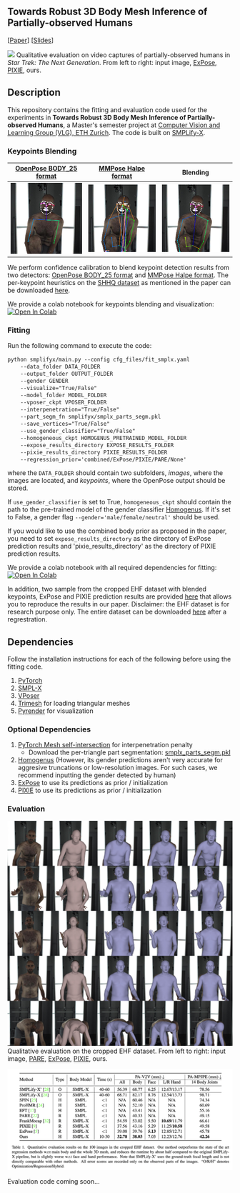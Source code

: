 ## Towards Robust 3D Body Mesh Inference of Partially-observed Humans

[[Paper](https://drive.google.com/file/d/1LG8N73rY9w-GD86RvLNflcT33Y197mlN/view?usp=sharing)]
[[Slides](https://drive.google.com/file/d/19S5DjymdJS-5VcZ5PIo2FsS-Z1QqukUm/view?usp=sharing)]

![](images/qualitative_evaluation_video_captures.jpg)
Qualitative evaluation on video captures of partially-observed humans in *Star Trek: The Next Generation*. From left to right: input image, 
[ExPose](https://expose.is.tue.mpg.de), [PIXIE](https://pixie.is.tue.mpg.de), ours.

## Description

This repository contains the fitting and evaluation code used for the experiments in <strong>Towards Robust 3D Body Mesh Inference of Partially-observed Humans</strong>, a Master's semester project at [Computer Vision and Learning Group (VLG), ETH Zurich](https://vlg.inf.ethz.ch/). The code is built on [SMPLify-X](https://github.com/vchoutas/smplify-x).

### Keypoints Blending
[OpenPose BODY_25 format](https://cmu-perceptual-computing-lab.github.io/openpose/web/html/doc/md_doc_02_output.html#pose-output-format-body_25)|[MMPose Halpe format](https://mmpose.readthedocs.io/en/latest/topics/wholebody.html#topdown-heatmap-hrnet-dark-on-halpe)                      |Blending
:----------------------------:|:----------------------------:|:----------------------------:
![](/images/18_openpose.png)  |![](/images/18_mmpose.png)    |![](/images/18_blended.png)

We perform confidence calibration to blend keypoint detection results from two detectors: [OpenPose BODY_25 format](https://cmu-perceptual-computing-lab.github.io/openpose/web/html/doc/md_doc_02_output.html#pose-output-format-body_25) and [MMPose Halpe format](https://mmpose.readthedocs.io/en/latest/topics/wholebody.html#topdown-heatmap-hrnet-dark-on-halpe). The per-keypoint heuristics on the [SHHQ dataset](https://stylegan-human.github.io/) as mentioned in the paper can be downloaded [here](https://polybox.ethz.ch/index.php/s/UHTisMSR5RzMi0X).

We provide a colab notebook for keypoints blending and visualization: [![Open In Colab](https://colab.research.google.com/assets/colab-badge.svg)](https://colab.research.google.com/drive/1qJ-eeTDFdQLXR5vH98z_Gg4EgFGJfHCB)

### Fitting 
Run the following command to execute the code:
```Shell
python smplifyx/main.py --config cfg_files/fit_smplx.yaml 
    --data_folder DATA_FOLDER 
    --output_folder OUTPUT_FOLDER
    --gender GENDER
    --visualize="True/False"
    --model_folder MODEL_FOLDER
    --vposer_ckpt VPOSER_FOLDER
    --interpenetration="True/False"
    --part_segm_fn smplifyx/smplx_parts_segm.pkl
    --save_vertices="True/False"
    --use_gender_classifier="True/False"
    --homogeneous_ckpt HOMOGENUS_PRETRAINED_MODEL_FOLDER
    --expose_results_directory EXPOSE_RESULTS_FOLDER
    --pixie_results_directory PIXIE_RESULTS_FOLDER
    --regression_prior='combined/ExPose/PIXIE/PARE/None'
```
where the `DATA_FOLDER` should contain two subfolders, *images*, where the images are located, and *keypoints*, where the OpenPose output should be stored. 

If `use_gender_classifier` is set to True, `homogeneous_ckpt` should contain the path to the pre-trained model of the gender classifier [Homogenus](https://github.com/nghorbani/homogenus). If it's set to False, a gender flag `--gender='male/female/neutral'` should be used.

If you would like to use the combined body prior as proposed in the paper, you need to set `expose_results_directory` as the directory of ExPose prediction results and 'pixie_results_directory' as the directory of PIXIE prediction results.

We provide a colab notebook with all required dependencies for fitting: [![Open In Colab](https://colab.research.google.com/assets/colab-badge.svg)](https://colab.research.google.com/drive/1DboPEEQQTJcHooNiBQ-gNRIo7p0o8t_8#scrollTo=sCUaBPKN7KbX)

In addition, two sample from the cropped EHF dataset with blended keypoints, ExPose and PIXIE prediction results are provided [here](https://github.com/xiyichen/smplify-x-partial/tree/master/demo) that allows you to reproduce the results in our paper. Disclaimer: the EHF dataset is for research purpose only. The entire dataset can be downloaded [here](https://smpl-x.is.tue.mpg.de/download.php) after a regrestration.

## Dependencies

Follow the installation instructions for each of the following before using the
fitting code.

1. [PyTorch](https://pytorch.org/)
2. [SMPL-X](https://github.com/vchoutas/smplx)
3. [VPoser](https://github.com/nghorbani/HumanBodyPrior)
4. [Trimesh](https://trimsh.org/) for loading triangular meshes
5. [Pyrender](https://pyrender.readthedocs.io/) for visualization

### Optional Dependencies

1. [PyTorch Mesh self-intersection](https://github.com/vchoutas/torch-mesh-isect) for interpenetration penalty 
   * Download the per-triangle part segmentation: [smplx_parts_segm.pkl](https://owncloud.tuebingen.mpg.de/index.php/s/MWnr8Kso4K8T8at)
2. [Homogenus](https://github.com/nghorbani/homogenus) (However, its gender predictions aren't very accurate for aggresive truncations or low-resolution images. For such cases, we recommend inputting the gender detected by human)
3. [ExPose](https://github.com/vchoutas/expose) to use its predictions as prior / initialization
4. [PIXIE](https://github.com/YadiraF/PIXIE) to use its predictions as prior / initialization

### Evaluation
![](images/qualitative_evaluation.jpg)
Qualitative evaluation on the cropped EHF dataset. From left to right: input image, [PARE](https://pare.is.tue.mpg.de/), [ExPose](https://expose.is.tue.mpg.de), [PIXIE](https://pixie.is.tue.mpg.de), ours.

![](images/quantitative_evaluation.png)

Evaluation code coming soon...
